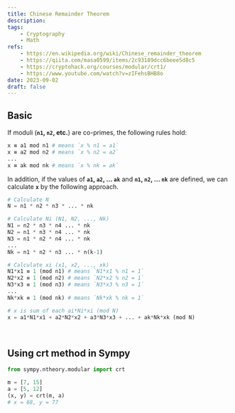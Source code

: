 ```yaml
---
title: Chinese Remainder Theorem
description:
tags:
    - Cryptography
    - Math
refs:
    - https://en.wikipedia.org/wiki/Chinese_remainder_theorem
    - https://qiita.com/masa0599/items/2c93189dcc6beee5d8c5
    - https://cryptohack.org/courses/modular/crt1/
    - https://www.youtube.com/watch?v=zIFehsBHB8o
date: 2023-09-02
draft: false
---
```


## Basic

If moduli (**`n1`, `n2`, etc.**) are co-primes, the  following rules hold:

```python
x ≡ a1 mod n1 # means `x % n1 = a1`
x ≡ a2 mod n2 # means `x % n2 = a2`
...
x ≡ ak mod nk # means `x % nk = ak`
```

In addition, if the values of **`a1`, `a2`, … `ak`** and **`n1`, `n2`, … `nk`** are defined, we can calculate **`x`** by the following approach.

```python
# Calculate N
N = n1 * n2 * n3 * ... * nk

# Calculate Ni (N1, N2, ..., Nk)
N1 = n2 * n3 * n4 ... * nk
N2 = n1 * n3 * n4 ... * nk
N3 = n1 * n2 * n4 ... * nk
...
Nk = n1 * n2 * n3 ... * n(k-1)

# Calculate xi (x1, x2, ..., xk)
N1*x1 ≡ 1 (mod n1) # means `N1*x1 % n1 = 1`
N2*x2 ≡ 1 (mod n2) # means `N2*x2 % n2 = 1`
N3*x3 ≡ 1 (mod n3) # means `N3*x3 % n3 = 1`
...
Nk*xk ≡ 1 (mod nk) # means `Nk*xk % nk = 1`

# x is sum of each ai*Ni*xi (mod N)
x = a1*N1*x1 + a2*N2*x2 + a3*N3*x3 + ... + ak*Nk*xk (mod N)
```

<br />

## Using crt method in Sympy

```python
from sympy.ntheory.modular import crt

m = [7, 15]
a = [5, 12]
(x, y) = crt(m, a)
# x = 68, y = 77
```
